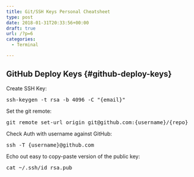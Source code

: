 ```yaml
---
title: Git/SSH Keys Personal Cheatsheet
type: post
date: 2018-01-31T20:33:56+00:00
draft: true
url: /?p=6
categories:
  - Terminal

---
```

## GitHub Deploy Keys {#github-deploy-keys}

Create SSH Key:

<pre>ssh-keygen -t rsa -b 4096 -C "{email}"</pre>

Set the git remote:

<pre>git remote set-url origin git@github.com:{username}/{repo}</pre>

Check Auth with username against GitHub:

<pre>ssh -T {username}@github.com</pre>

Echo out easy to copy-paste version of the public key:

<pre>cat ~/.ssh/id_rsa.pub</pre>
